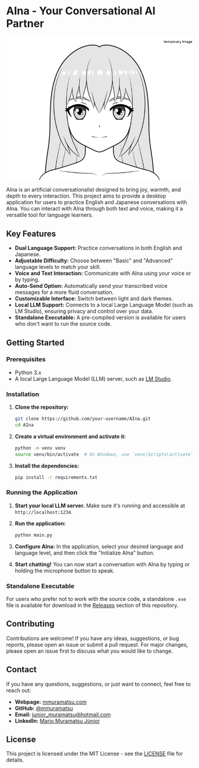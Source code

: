 # AIna - Your Conversational AI Partner

![AIna](assets/images/aina.png)

AIna is an artificial conversationalist designed to bring joy, warmth, and depth to every interaction. This project aims to provide a desktop application for users to practice English and Japanese conversations with AIna. You can interact with AIna through both text and voice, making it a versatile tool for language learners.

## Key Features

*   **Dual Language Support:** Practice conversations in both English and Japanese.
*   **Adjustable Difficulty:** Choose between "Basic" and "Advanced" language levels to match your skill.
*   **Voice and Text Interaction:** Communicate with AIna using your voice or by typing.
*   **Auto-Send Option:** Automatically send your transcribed voice messages for a more fluid conversation.
*   **Customizable Interface:** Switch between light and dark themes.
*   **Local LLM Support:** Connects to a local Large Language Model (such as LM Studio), ensuring privacy and control over your data.
*   **Standalone Executable:** A pre-compiled version is available for users who don't want to run the source code.

## Getting Started

### Prerequisites

*   Python 3.x
*   A local Large Language Model (LLM) server, such as [LM Studio](https://lmstudio.ai/).

### Installation

1.  **Clone the repository:**

    ```bash
    git clone https://github.com/your-username/AIna.git
    cd AIna
    ```

2.  **Create a virtual environment and activate it:**

    ```bash
    python -m venv venv
    source venv/bin/activate  # On Windows, use `venv\Scripts\activate`
    ```

3.  **Install the dependencies:**

    ```bash
    pip install -r requirements.txt
    ```

### Running the Application

1.  **Start your local LLM server.** Make sure it's running and accessible at `http://localhost:1234`.

2.  **Run the application:**

    ```bash
    python main.py
    ```

3.  **Configure AIna:** In the application, select your desired language and language level, and then click the "Initialize AIna" button.

4.  **Start chatting!** You can now start a conversation with AIna by typing or holding the microphone button to speak.

### Standalone Executable

For users who prefer not to work with the source code, a standalone `.exe` file is available for download in the [Releases](https://github.com/your-username/AIna/releases) section of this repository.

## Contributing

Contributions are welcome! If you have any ideas, suggestions, or bug reports, please open an issue or submit a pull request. For major changes, please open an issue first to discuss what you would like to change.

## Contact

If you have any questions, suggestions, or just want to connect, feel free to reach out:

*   **Webpage:** [mmuramatsu.com](https://mmuramatsu.com/)
*   **GitHub:** [@mmuramatsu](https://github.com/mmuramatsu)
*   **Email:** [junior_muramatsu@hotmail.com](mailto:junior_muramatsu@hotmail.com)
*   **LinkedIn:** [Mario Muramatsu Júnior](https://www.linkedin.com/in/mario-muramatsu-jr/)

## License

This project is licensed under the MIT License - see the [LICENSE](LICENSE) file for details.